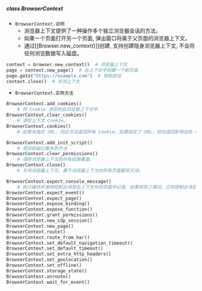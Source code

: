 ##### class BrowserContext
- `BrowserContext.说明`
	- 浏览器上下文提供了一种操作多个独立浏览器会话的方法。
	- 如果一个页面打开另一个页面, 弹出窗口将属于父页面的浏览器上下文。
	- 通过[[Browser.new_context()]]创建, 支持创建隐身浏览器上下文, 不会将任何浏览数据写入磁盘。
```python
context = browser.new_context()  # 浏览器上下文
page = context.new_page()  # 在上下文中创建一个新页面
page.goto("https://example.com")  # 导航前往
context.close()  # 关闭上下文
```
- `BrowserContext.实例方法`
```python
BrowserContext.add_cookies()
	# 将 Cookie 添加到此浏览器上下文中
BrowserContext.clear_cookies()
	# 清除上下文 Cookie。
BrowserContext.cookies()
	# 如果未指定 URL，则此方法返回所有 Cookie。如果指定了 URL，则仅返回影响这些 URL 的 Cookie。

BrowserContext.add_init_script()
	# 添加初始化脚本的方法
BrowserContext.clear_permissions()
	# 清除浏览器上下文的所有权限覆盖。
BrowserContext.close()
	# 关闭浏览器上下文。属于浏览器上下文的所有页面都将关闭。

BrowserContext.expect_console_message()
	# 执行操作并等待控制台消息在上下文中的页面中记录。如果提供了谓词，它将控制台消息值传递到函数中，并等待返回真实值。
BrowserContext.expect_event()
BrowserContext.expect_page()
BrowserContext.expose_binding()
BrowserContext.expose_function()
BrowserContext.grant_permissions()
BrowserContext.new_cdp_session()
BrowserContext.new_page()
BrowserContext.route()
BrowserContext.route_from_har()
BrowserContext.set_default_navigation_timeout()
BrowserContext.set_default_timeout()
BrowserContext.set_extra_http_headers()
BrowserContext.set_geolocation()
BrowserContext.set_offline()
BrowserContext.storage_state()
BrowserContext.unroute()
BrowserContext.wait_for_event()
```